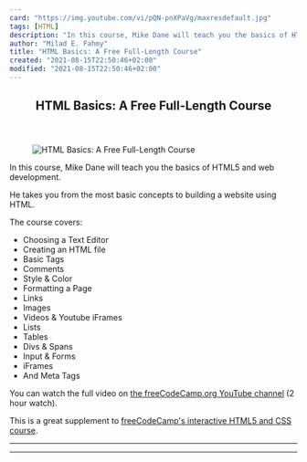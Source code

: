 ```yaml
---
card: "https://img.youtube.com/vi/pQN-pnXPaVg/maxresdefault.jpg"
tags: [HTML]
description: "In this course, Mike Dane will teach you the basics of HTML5 "
author: "Milad E. Fahmy"
title: "HTML Basics: A Free Full-Length Course"
created: "2021-08-15T22:50:46+02:00"
modified: "2021-08-15T22:50:46+02:00"
---
```

<div class="site-wrapper">
<main id="site-main" class="site-main outer">
<div class="inner">
<article class="post-full post tag-html tag-youtube ">
<header class="post-full-header">
<h1 class="post-full-title">HTML Basics: A Free Full-Length Course</h1>
</header>
<figure class="post-full-image">
<picture>
<source media="(max-width: 700px)" sizes="1px" srcset="data:image/gif;base64,R0lGODlhAQABAIAAAAAAAP///yH5BAEAAAAALAAAAAABAAEAAAIBRAA7 1w">
<source media="(min-width: 701px)" sizes="(max-width: 800px) 400px,
(max-width: 1170px) 700px,
1400px" srcset="https://img.youtube.com/vi/pQN-pnXPaVg/maxresdefault.jpg 300w,
https://img.youtube.com/vi/pQN-pnXPaVg/maxresdefault.jpg 600w,
https://img.youtube.com/vi/pQN-pnXPaVg/maxresdefault.jpg 1000w,
https://img.youtube.com/vi/pQN-pnXPaVg/maxresdefault.jpg 2000w">
<img onerror="this.style.display='none'" src="https://img.youtube.com/vi/pQN-pnXPaVg/maxresdefault.jpg" alt="HTML Basics: A Free Full-Length Course">
</picture>
</figure>
<section class="post-full-content">
<div class="post-content">
<p>In this course, Mike Dane will teach you the basics of HTML5 and web development.</p><p>He takes you from the most basic concepts to building a website using HTML.</p><p>The course covers:</p><ul><li>Choosing a Text Editor</li><li>Creating an HTML file</li><li>Basic Tags</li><li>Comments</li><li>Style &amp; Color</li><li>Formatting a Page</li><li>Links</li><li>Images</li><li>Videos &amp; Youtube iFrames</li><li>Lists</li><li>Tables</li><li>Divs &amp; Spans</li><li>Input &amp; Forms</li><li>iFrames</li><li>And Meta Tags</li></ul><p>You can watch the full video on <a href="https://www.youtube.com/watch?v=pQN-pnXPaVg">the freeCodeCamp.org YouTube channel</a> (2 hour watch).‌</p><p>This is a great supplement to <a href="https://learn.freecodecamp.org/responsive-web-design/basic-html-and-html5">freeCodeCamp's interactive HTML5 and CSS course</a>.</p>
</div>
<hr>
<hr>
</section>
</article>
</div>
</main>
</div>
<!-- Google Tag Manager (noscript) -->
<!-- End Google Tag Manager (noscript) -->
